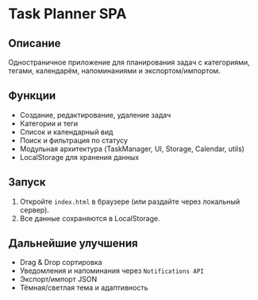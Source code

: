 # Task Planner SPA

## Описание
Одностраничное приложение для планирования задач с категориями, тегами, календарём, напоминаниями и экспортом/импортом.

## Функции
- Создание, редактирование, удаление задач
- Категории и теги
- Список и календарный вид
- Поиск и фильтрация по статусу
- Модульная архитектура (TaskManager, UI, Storage, Calendar, utils)
- LocalStorage для хранения данных

## Запуск
1. Откройте `index.html` в браузере (или раздайте через локальный сервер).
2. Все данные сохраняются в LocalStorage.

## Дальнейшие улучшения
- Drag & Drop сортировка
- Уведомления и напоминания через `Notifications API`
- Экспорт/импорт JSON
- Тёмная/светлая тема и адаптивность
